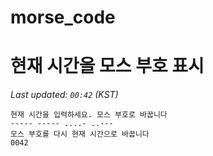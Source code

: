 # morse_code
# 현재 시간을 모스 부호 표시
<!-- MORSE_TIME_START -->
_Last updated: `00:42` (KST)_

```
현재 시간을 입력하세요. 모스 부호로 바꿉니다
----- ----- ....- ..---
모스 부호를 다시 현재 시간으로 바꿉니다
0042
```
<!-- MORSE_TIME_END -->
